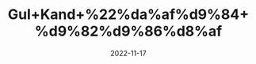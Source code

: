 ---
title: 'Gul+Kand+%22%da%af%d9%84+%d9%82%d9%86%d8%af'
date: '2022-11-17' 
metatag: '' 
inventory: '0' 
draft: false 
# meta description 
shortDescripton: 'Rose+Petal+Jam%22+It+treats+acidity+and+heartburn+and+also+treats+mild+haemorrhoids+or+bleeding+piles.'
description: 'Preserves+++%d9%85%d8%b1%d8%a8%db%81+%22+%d8%a7%da%86%d8%a7%d8%b1'
longdescription: ''
tags: ''
brand: ''
subCategory: ''
unit: '250 gm-Pk'
sellCount: '0'
featured: True
# product Price
price: '80.0'
# Product Short Description
shortDescription: 'Rose+Petal+Jam%22+It+treats+acidity+and+heartburn+and+also+treats+mild+haemorrhoids+or+bleeding+piles.'
productID: 'CAAE1017-3A3C-ED11-996A-005056B3A416'
type: 'products'
category: 'Preserves+++%d9%85%d8%b1%d8%a8%db%81+%22+%d8%a7%da%86%d8%a7%d8%b1' 
thumnailproduct: 'https://eraconnect.blob.core.windows.net/product-images/aminsaddiquidawakhana/942be263-5b7e-4117-9f22-47f4502791c8.webp' 
images:
  - image: 'https://eraconnect.blob.core.windows.net/product-images/aminsaddiquidawakhana/942be263-5b7e-4117-9f22-47f4502791c8.webp'  
Variants:
---
